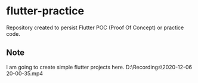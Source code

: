 # flutter-practice
Repository created to persist Flutter POC (Proof Of Concept) or practice code.

## Note
I am going to create simple flutter projects here.
D:\Recordings\2020-12-06 20-00-35.mp4

